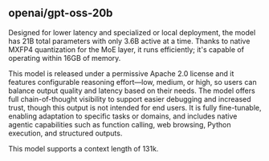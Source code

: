 ## openai/gpt-oss-20b

Designed for lower latency and specialized or local deployment, the model has 21B total parameters with only 3.6B active at a time. Thanks to native MXFP4 quantization for the MoE layer, it runs efficiently; it's capable of operating within 16GB of memory.

This model is released under a permissive Apache 2.0 license and it features configurable reasoning effort—low, medium, or high, so users can balance output quality and latency based on their needs. The model offers full chain-of-thought visibility to support easier debugging and increased trust, though this output is not intended for end users. It is fully fine-tunable, enabling adaptation to specific tasks or domains, and includes native agentic capabilities such as function calling, web browsing, Python execution, and structured outputs.

This model supports a context length of 131k.
